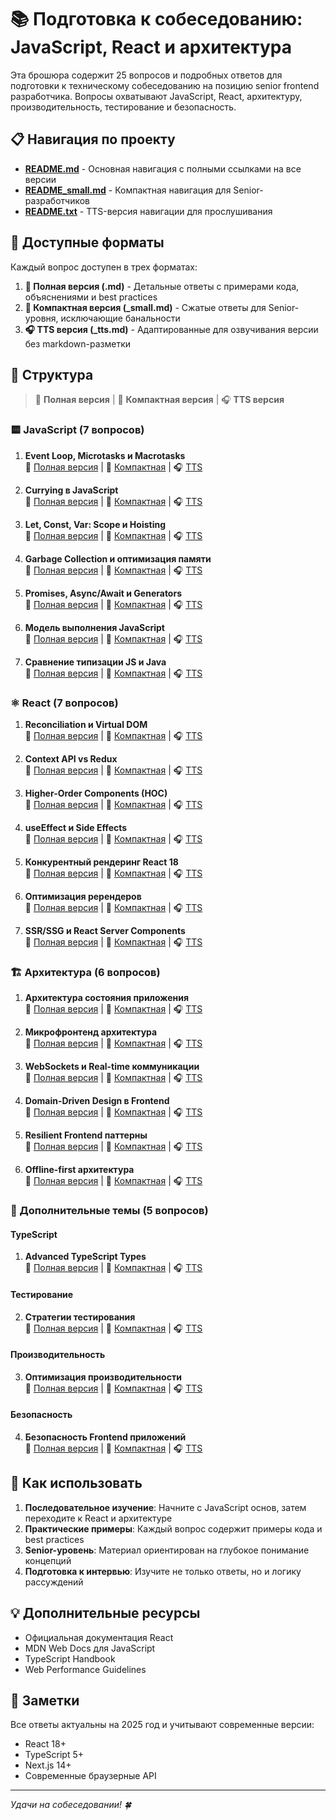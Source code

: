 # 📚 Подготовка к собеседованию: JavaScript, React и архитектура

Эта брошюра содержит 25 вопросов и подробных ответов для подготовки к техническому собеседованию на позицию senior frontend разработчика. Вопросы охватывают JavaScript, React, архитектуру, производительность, тестирование и безопасность.

## 📋 Навигация по проекту

- **[README.md](README.md)** - Основная навигация с полными ссылками на все версии
- **[README_small.md](README_small.md)** - Компактная навигация для Senior-разработчиков
- **[README.txt](README.txt)** - TTS-версия навигации для прослушивания

## 🎨 Доступные форматы

Каждый вопрос доступен в трех форматах:

1. **📖 Полная версия (.md)** - Детальные ответы с примерами кода, объяснениями и best practices
2. **🎯 Компактная версия (_small.md)** - Сжатые ответы для Senior-уровня, исключающие банальности
3. **🎧 TTS версия (_tts.md)** - Адаптированные для озвучивания версии без markdown-разметки

## 🎯 Структура

> 📖 **Полная версия** | 🎯 **Компактная версия** | 🎧 **TTS версия**

### 🟨 JavaScript (7 вопросов)

1. **Event Loop, Microtasks и Macrotasks**  
   📖 [Полная версия](questions/javascript/event-loop.md) | 🎯 [Компактная](questions/javascript/event-loop_small.md) | 🎧 [TTS](questions/javascript/event-loop_tts.md)

2. **Currying в JavaScript**  
   📖 [Полная версия](questions/javascript/currying.md) | 🎯 [Компактная](questions/javascript/currying_small.md) | 🎧 [TTS](questions/javascript/currying_tts.md)

3. **Let, Const, Var: Scope и Hoisting**  
   📖 [Полная версия](questions/javascript/scope-hoisting.md) | 🎯 [Компактная](questions/javascript/scope-hoisting_small.md) | 🎧 [TTS](questions/javascript/scope-hoisting_tts.md)

4. **Garbage Collection и оптимизация памяти**  
   📖 [Полная версия](questions/javascript/garbage-collection.md) | 🎯 [Компактная](questions/javascript/garbage-collection_small.md) | 🎧 [TTS](questions/javascript/garbage-collection_tts.md)

5. **Promises, Async/Await и Generators**  
   📖 [Полная версия](questions/javascript/async-programming.md) | 🎯 [Компактная](questions/javascript/async-programming_small.md) | 🎧 [TTS](questions/javascript/async-programming_tts.md)

6. **Модель выполнения JavaScript**  
   📖 [Полная версия](questions/javascript/execution-model.md) | 🎯 [Компактная](questions/javascript/execution-model_small.md) | 🎧 [TTS](questions/javascript/execution-model_tts.md)

7. **Сравнение типизации JS и Java**  
   📖 [Полная версия](questions/javascript/typing-comparison.md) | 🎯 [Компактная](questions/javascript/typing-comparison_small.md) | 🎧 [TTS](questions/javascript/typing-comparison_tts.md)

### ⚛️ React (7 вопросов)

1. **Reconciliation и Virtual DOM**  
   📖 [Полная версия](questions/react/reconciliation.md) | 🎯 [Компактная](questions/react/reconciliation_small.md) | 🎧 [TTS](questions/react/reconciliation_tts.md)

2. **Context API vs Redux**  
   📖 [Полная версия](questions/react/context-api.md) | 🎯 [Компактная](questions/react/context-api_small.md) | 🎧 [TTS](questions/react/context-api_tts.md)

3. **Higher-Order Components (HOC)**  
   📖 [Полная версия](questions/react/hoc.md) | 🎯 [Компактная](questions/react/hoc_small.md) | 🎧 [TTS](questions/react/hoc_tts.md)

4. **useEffect и Side Effects**  
   📖 [Полная версия](questions/react/use-effect.md) | 🎯 [Компактная](questions/react/use-effect_small.md) | 🎧 [TTS](questions/react/use-effect_tts.md)

5. **Конкурентный рендеринг React 18**  
   📖 [Полная версия](questions/react/concurrent-rendering.md) | 🎯 [Компактная](questions/react/concurrent-rendering_small.md) | 🎧 [TTS](questions/react/concurrent-rendering_tts.md)

6. **Оптимизация ререндеров**  
   📖 [Полная версия](questions/react/rerender-optimization.md) | 🎯 [Компактная](questions/react/rerender-optimization_small.md) | 🎧 [TTS](questions/react/rerender-optimization_tts.md)

7. **SSR/SSG и React Server Components**  
   📖 [Полная версия](questions/react/ssr-rsc.md) | 🎯 [Компактная](questions/react/ssr-rsc_small.md) | 🎧 [TTS](questions/react/ssr-rsc_tts.md)

### 🏗️ Архитектура (6 вопросов)

1. **Архитектура состояния приложения**  
   📖 [Полная версия](questions/architecture/state-management.md) | 🎯 [Компактная](questions/architecture/state-management_small.md) | 🎧 [TTS](questions/architecture/state-management_tts.md)

2. **Микрофронтенд архитектура**  
   📖 [Полная версия](questions/architecture/microfrontends.md) | 🎯 [Компактная](questions/architecture/microfrontends_small.md) | 🎧 [TTS](questions/architecture/microfrontends_tts.md)

3. **WebSockets и Real-time коммуникации**  
   📖 [Полная версия](questions/architecture/websockets-realtime.md) | 🎯 [Компактная](questions/architecture/websockets-realtime_small.md) | 🎧 [TTS](questions/architecture/websockets-realtime_tts.md)

4. **Domain-Driven Design в Frontend**  
   📖 [Полная версия](questions/architecture/ddd.md) | 🎯 [Компактная](questions/architecture/ddd_small.md) | 🎧 [TTS](questions/architecture/ddd_tts.md)

5. **Resilient Frontend паттерны**  
   📖 [Полная версия](questions/architecture/resilient-frontend.md) | 🎯 [Компактная](questions/architecture/resilient-frontend_small.md) | 🎧 [TTS](questions/architecture/resilient-frontend_tts.md)

6. **Offline-first архитектура**  
   📖 [Полная версия](questions/architecture/offline-first.md) | 🎯 [Компактная](questions/architecture/offline-first_small.md) | 🎧 [TTS](questions/architecture/offline-first_tts.md)

### 📘 Дополнительные темы (5 вопросов)

#### TypeScript
1. **Advanced TypeScript Types**  
   📖 [Полная версия](questions/typescript/advanced-types.md) | 🎯 [Компактная](questions/typescript/advanced-types_small.md) | 🎧 [TTS](questions/typescript/advanced-types_tts.md)

#### Тестирование
2. **Стратегии тестирования**  
   📖 [Полная версия](questions/testing/strategies.md) | 🎯 [Компактная](questions/testing/strategies_small.md) | 🎧 [TTS](questions/testing/strategies_tts.md)

#### Производительность
3. **Оптимизация производительности**  
   📖 [Полная версия](questions/performance/optimization.md) | 🎯 [Компактная](questions/performance/optimization_small.md) | 🎧 [TTS](questions/performance/optimization_tts.md)

#### Безопасность
4. **Безопасность Frontend приложений**  
   📖 [Полная версия](questions/security/frontend-security.md) | 🎯 [Компактная](questions/security/frontend-security_small.md) | 🎧 [TTS](questions/security/frontend-security_tts.md)

## 🚀 Как использовать

1. **Последовательное изучение**: Начните с JavaScript основ, затем переходите к React и архитектуре
2. **Практические примеры**: Каждый вопрос содержит примеры кода и best practices
3. **Senior-уровень**: Материал ориентирован на глубокое понимание концепций
4. **Подготовка к интервью**: Изучите не только ответы, но и логику рассуждений

## 💡 Дополнительные ресурсы

- Официальная документация React
- MDN Web Docs для JavaScript
- TypeScript Handbook
- Web Performance Guidelines

## 📝 Заметки

Все ответы актуальны на 2025 год и учитывают современные версии:
- React 18+
- TypeScript 5+
- Next.js 14+
- Современные браузерные API

---

*Удачи на собеседовании! 🍀*
